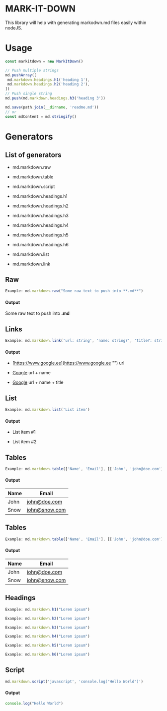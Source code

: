 # MARK-IT-DOWN
This library will help with generating markodwn.md files easily within nodeJS.
# Usage
```javascript
const markitdown = new MarkItDown()

// Push multiple strings
md.pushArray([
 md.markdown.headings.h1('heading 1'),
 md.markdown.headings.h2('heading 2'),
])
// Push single string
md.push(md.markdown.headings.h3('heading 3'))

md.save(path.join(__dirname, 'readme.md'))
// or
const mdContent = md.stringify()
```
# Generators
## List of generators
* md.markdown.raw
* md.markdown.table
* md.markdown.script
* md.markdown.headings.h1
* md.markdown.headings.h2
* md.markdown.headings.h3
* md.markdown.headings.h4
* md.markdown.headings.h5
* md.markdown.headings.h6
* md.markdown.list
* md.markdown.link
## Raw
```javascript
Example: md.markdown.raw("Some raw text to push into **.md**")
```
#### Output
Some raw text to push into **.md**
## Links
```javascript
Example: md.markdown.link('url: string', 'name: string?', 'title?: string')
```
#### Output
* [https://www.google.ee](https://www.google.ee "") url
* [Google](https://www.google.ee "") url + name
* [Google](https://www.google.ee "Google's homepage") url + name + title
## List
```javascript
Example: md.markdown.list('List item')
```
#### Output
* List item #1
* List item #2
## Tables
```javascript
Example: md.markdown.table(['Name', 'Email'], [['John', 'john@doe.com']])
```
#### Output
| Name | Email         |
| ---- | ------------- |
| John | john@doe.com  |
| Snow | john@snow.com |
## Tables
```javascript
Example: md.markdown.table(['Name', 'Email'], [['John', 'john@doe.com']])
```
#### Output
| Name | Email         |
| ---- | ------------- |
| John | john@doe.com  |
| Snow | john@snow.com |
## Headings
```javascript
Example: md.markdown.h1("Lorem ipsum")
```
```javascript
Example: md.markdown.h2("Lorem ipsum")
```
```javascript
Example: md.markdown.h3("Lorem ipsum")
```
```javascript
Example: md.markdown.h4("Lorem ipsum")
```
```javascript
Example: md.markdown.h5("Lorem ipsum")
```
```javascript
Example: md.markdown.h6("Lorem ipsum")
```
## Script
```javascript
md.markdown.script('javascript', 'console.log("Hello World")')
```
#### Output
```javascript
console.log("Hello World")
```